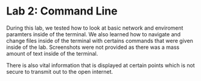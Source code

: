 # Lab 2: Command Line

During this lab, we tested how to look at basic network and enviroment paramters inside of the terminal. We also learned how to navigate and change files inside of the terminal with certains commands that were given inside of the lab. Screenshots were not provided as there was a mass amount of text inside of the terminal.

There is also vital information that is displayed at certain points which is not secure to transmit out to the open internet.
